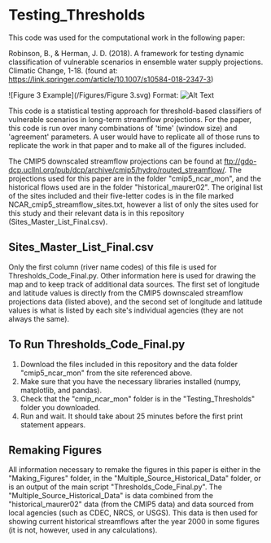 # Testing_Thresholds

This code was used for the computational work in the following paper:

Robinson, B., & Herman, J. D. (2018). A framework for testing dynamic classification of vulnerable scenarios in ensemble water supply projections. Climatic Change, 1-18. (found at: https://link.springer.com/article/10.1007/s10584-018-2347-3)

![Figure 3 Example](/Figures/Figure 3.svg)
Format: ![Alt Text](url)

This code is a statistical testing approach for threshold-based classifiers of vulnerable scenarios in long-term streamflow projections. For the paper, this code is run over many combinations of 'time' (window size) and 'agreement' parameters. A user would have to replicate all of those runs to replicate the work in that paper and to make all of the figures included.

The CMIP5 downscaled streamflow projections can be found at ftp://gdo-dcp.ucllnl.org/pub/dcp/archive/cmip5/hydro/routed_streamflow/. The projections used for this paper are in the folder "cmip5_ncar_mon", and the historical flows used are in the folder "historical_maurer02". The original list of the sites included and their five-letter codes is in the file marked NCAR_cmip5_streamflow_sites.txt, however a list of only the sites used for this study and their relevant data is in this repository (Sites_Master_List_Final.csv).

## Sites_Master_List_Final.csv

Only the first column (river name codes) of this file is used for Thresholds_Code_Final.py. Other information here is used for drawing the map and to keep track of additional data sources. The first set of longitude and latitude values is directly from the CMIP5 downscaled streamflow projections data (listed above), and the second set of longitude and latitude values is what is listed by each site's individual agencies (they are not always the same).

## To Run Thresholds_Code_Final.py

1. Download the files included in this repository and the data folder "cmip5_ncar_mon" from the site referenced above.
2. Make sure that you have the necessary libraries installed (numpy, matplotlib, and pandas).
3. Check that the "cmip_ncar_mon" folder is in the "Testing_Thresholds" folder you downloaded.
4. Run and wait. It should take about 25 minutes before the first print statement appears.

## Remaking Figures

All information necessary to remake the figures in this paper is either in the "Making_Figures" folder, in the "Multiple_Source_Historical_Data" folder, or is an output of the main script "Thresholds_Code_Final.py". The "Multiple_Source_Historical_Data" is data combined from the "historical_maurer02" data (from the CMIP5 data) and data sourced from local agencies (such as CDEC, NRCS, or USGS). This data is then used for showing current historical streamflows after the year 2000 in some figures (it is not, however, used in any calculations).
